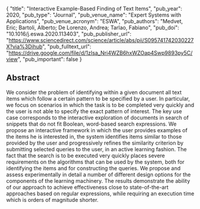 {
  "title": "Interactive Example-Based Finding of Text Items",
  "pub_year": 2020,
  "pub_type": "Journal",
  "pub_venue_name": "Expert Systems with Applications",
  "pub_venue_acronym": "ESWA",
  "pub_authors": "Medvet, Eric; Bartoli, Alberto; De Lorenzo, Andrea; Tarlao, Fabiano",
  "pub_doi": "10.1016/j.eswa.2020.113403",
  "pub_publisher_url": "https://www.sciencedirect.com/science/article/abs/pii/S095741742030227X?via%3Dihub",
  "pub_fulltext_url": "https://drive.google.com/file/d/1zIsa_Nri4WZB6hxWZOap4Swp9893py5C/view",
  "pub_important": false
}

## Abstract
We consider the problem of identifying within a given document all text items which follow a certain pattern to be specified by a user. In particular, we focus on scenarios in which the task is to be completed very quickly and the user is not able to specify the exact pattern of interest. The key use case corresponds to the interactive exploration of documents in search of snippets that do not fit Boolean, word-based search expressions. We propose an interactive framework in which the user provides examples of the items he is interested in, the system identifies items similar to those provided by the user and progressively refines the similarity criterion by submitting selected queries to the user, in an active learning fashion. The fact that the search is to be executed very quickly places severe requirements on the algorithms that can be used by the system, both for identifying the items and for constructing the queries. We propose and assess experimentally in detail a number of different design options for the components of the learning machinery. The results demonstrate the ability of our approach to achieve effectiveness close to state-of-the-art approaches based on regular expressions, while requiring an execution time which is orders of magnitude shorter.

